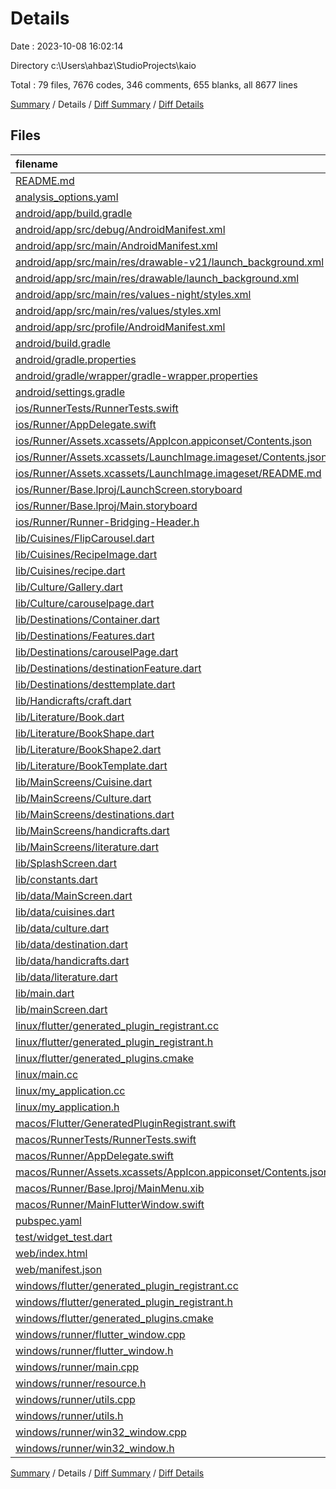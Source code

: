 # Details

Date : 2023-10-08 16:02:14

Directory c:\\Users\\ahbaz\\StudioProjects\\kaio

Total : 79 files,  7676 codes, 346 comments, 655 blanks, all 8677 lines

[Summary](results.md) / Details / [Diff Summary](diff.md) / [Diff Details](diff-details.md)

## Files
| filename | language | code | comment | blank | total |
| :--- | :--- | ---: | ---: | ---: | ---: |
| [README.md](/README.md) | Markdown | 10 | 0 | 7 | 17 |
| [analysis_options.yaml](/analysis_options.yaml) | YAML | 3 | 23 | 4 | 30 |
| [android/app/build.gradle](/android/app/build.gradle) | Gradle | 55 | 5 | 13 | 73 |
| [android/app/src/debug/AndroidManifest.xml](/android/app/src/debug/AndroidManifest.xml) | XML | 3 | 4 | 1 | 8 |
| [android/app/src/main/AndroidManifest.xml](/android/app/src/main/AndroidManifest.xml) | XML | 27 | 6 | 1 | 34 |
| [android/app/src/main/res/drawable-v21/launch_background.xml](/android/app/src/main/res/drawable-v21/launch_background.xml) | XML | 4 | 7 | 2 | 13 |
| [android/app/src/main/res/drawable/launch_background.xml](/android/app/src/main/res/drawable/launch_background.xml) | XML | 4 | 7 | 2 | 13 |
| [android/app/src/main/res/values-night/styles.xml](/android/app/src/main/res/values-night/styles.xml) | XML | 9 | 9 | 1 | 19 |
| [android/app/src/main/res/values/styles.xml](/android/app/src/main/res/values/styles.xml) | XML | 9 | 9 | 1 | 19 |
| [android/app/src/profile/AndroidManifest.xml](/android/app/src/profile/AndroidManifest.xml) | XML | 3 | 4 | 1 | 8 |
| [android/build.gradle](/android/build.gradle) | Gradle | 27 | 0 | 5 | 32 |
| [android/gradle.properties](/android/gradle.properties) | Properties | 3 | 0 | 1 | 4 |
| [android/gradle/wrapper/gradle-wrapper.properties](/android/gradle/wrapper/gradle-wrapper.properties) | Properties | 5 | 0 | 1 | 6 |
| [android/settings.gradle](/android/settings.gradle) | Gradle | 8 | 0 | 4 | 12 |
| [ios/RunnerTests/RunnerTests.swift](/ios/RunnerTests/RunnerTests.swift) | Swift | 7 | 2 | 4 | 13 |
| [ios/Runner/AppDelegate.swift](/ios/Runner/AppDelegate.swift) | Swift | 12 | 0 | 2 | 14 |
| [ios/Runner/Assets.xcassets/AppIcon.appiconset/Contents.json](/ios/Runner/Assets.xcassets/AppIcon.appiconset/Contents.json) | JSON | 122 | 0 | 1 | 123 |
| [ios/Runner/Assets.xcassets/LaunchImage.imageset/Contents.json](/ios/Runner/Assets.xcassets/LaunchImage.imageset/Contents.json) | JSON | 23 | 0 | 1 | 24 |
| [ios/Runner/Assets.xcassets/LaunchImage.imageset/README.md](/ios/Runner/Assets.xcassets/LaunchImage.imageset/README.md) | Markdown | 3 | 0 | 2 | 5 |
| [ios/Runner/Base.lproj/LaunchScreen.storyboard](/ios/Runner/Base.lproj/LaunchScreen.storyboard) | XML | 36 | 1 | 1 | 38 |
| [ios/Runner/Base.lproj/Main.storyboard](/ios/Runner/Base.lproj/Main.storyboard) | XML | 25 | 1 | 1 | 27 |
| [ios/Runner/Runner-Bridging-Header.h](/ios/Runner/Runner-Bridging-Header.h) | C++ | 1 | 0 | 1 | 2 |
| [lib/Cuisines/FlipCarousel.dart](/lib/Cuisines/FlipCarousel.dart) | Dart | 25 | 4 | 3 | 32 |
| [lib/Cuisines/RecipeImage.dart](/lib/Cuisines/RecipeImage.dart) | Dart | 29 | 1 | 7 | 37 |
| [lib/Cuisines/recipe.dart](/lib/Cuisines/recipe.dart) | Dart | 164 | 1 | 6 | 171 |
| [lib/Culture/Gallery.dart](/lib/Culture/Gallery.dart) | Dart | 116 | 1 | 17 | 134 |
| [lib/Culture/carouselpage.dart](/lib/Culture/carouselpage.dart) | Dart | 84 | 1 | 9 | 94 |
| [lib/Destinations/Container.dart](/lib/Destinations/Container.dart) | Dart | 20 | 1 | 4 | 25 |
| [lib/Destinations/Features.dart](/lib/Destinations/Features.dart) | Dart | 52 | 1 | 8 | 61 |
| [lib/Destinations/carouselPage.dart](/lib/Destinations/carouselPage.dart) | Dart | 39 | 1 | 7 | 47 |
| [lib/Destinations/destinationFeature.dart](/lib/Destinations/destinationFeature.dart) | Dart | 48 | 2 | 5 | 55 |
| [lib/Destinations/desttemplate.dart](/lib/Destinations/desttemplate.dart) | Dart | 166 | 1 | 9 | 176 |
| [lib/Handicrafts/craft.dart](/lib/Handicrafts/craft.dart) | Dart | 30 | 1 | 6 | 37 |
| [lib/Literature/Book.dart](/lib/Literature/Book.dart) | Dart | 127 | 1 | 5 | 133 |
| [lib/Literature/BookShape.dart](/lib/Literature/BookShape.dart) | Dart | 43 | 1 | 8 | 52 |
| [lib/Literature/BookShape2.dart](/lib/Literature/BookShape2.dart) | Dart | 24 | 1 | 7 | 32 |
| [lib/Literature/BookTemplate.dart](/lib/Literature/BookTemplate.dart) | Dart | 142 | 3 | 7 | 152 |
| [lib/MainScreens/Cuisine.dart](/lib/MainScreens/Cuisine.dart) | Dart | 137 | 2 | 20 | 159 |
| [lib/MainScreens/Culture.dart](/lib/MainScreens/Culture.dart) | Dart | 170 | 4 | 38 | 212 |
| [lib/MainScreens/destinations.dart](/lib/MainScreens/destinations.dart) | Dart | 201 | 1 | 8 | 210 |
| [lib/MainScreens/handicrafts.dart](/lib/MainScreens/handicrafts.dart) | Dart | 1,282 | 8 | 35 | 1,325 |
| [lib/MainScreens/literature.dart](/lib/MainScreens/literature.dart) | Dart | 108 | 24 | 13 | 145 |
| [lib/SplashScreen.dart](/lib/SplashScreen.dart) | Dart | 41 | 1 | 7 | 49 |
| [lib/constants.dart](/lib/constants.dart) | Dart | 23 | 0 | 2 | 25 |
| [lib/data/MainScreen.dart](/lib/data/MainScreen.dart) | Dart | 46 | 1 | 4 | 51 |
| [lib/data/cuisines.dart](/lib/data/cuisines.dart) | Dart | 1,533 | 1 | 51 | 1,585 |
| [lib/data/culture.dart](/lib/data/culture.dart) | Dart | 264 | 0 | 11 | 275 |
| [lib/data/destination.dart](/lib/data/destination.dart) | Dart | 449 | 1 | 22 | 472 |
| [lib/data/handicrafts.dart](/lib/data/handicrafts.dart) | Dart | 70 | 1 | 6 | 77 |
| [lib/data/literature.dart](/lib/data/literature.dart) | Dart | 351 | 0 | 6 | 357 |
| [lib/main.dart](/lib/main.dart) | Dart | 44 | 1 | 12 | 57 |
| [lib/mainScreen.dart](/lib/mainScreen.dart) | Dart | 254 | 1 | 16 | 271 |
| [linux/flutter/generated_plugin_registrant.cc](/linux/flutter/generated_plugin_registrant.cc) | C++ | 7 | 4 | 5 | 16 |
| [linux/flutter/generated_plugin_registrant.h](/linux/flutter/generated_plugin_registrant.h) | C++ | 5 | 5 | 6 | 16 |
| [linux/flutter/generated_plugins.cmake](/linux/flutter/generated_plugins.cmake) | CMake | 19 | 0 | 6 | 25 |
| [linux/main.cc](/linux/main.cc) | C++ | 5 | 0 | 2 | 7 |
| [linux/my_application.cc](/linux/my_application.cc) | C++ | 74 | 11 | 20 | 105 |
| [linux/my_application.h](/linux/my_application.h) | C++ | 7 | 7 | 5 | 19 |
| [macos/Flutter/GeneratedPluginRegistrant.swift](/macos/Flutter/GeneratedPluginRegistrant.swift) | Swift | 10 | 3 | 4 | 17 |
| [macos/RunnerTests/RunnerTests.swift](/macos/RunnerTests/RunnerTests.swift) | Swift | 7 | 2 | 4 | 13 |
| [macos/Runner/AppDelegate.swift](/macos/Runner/AppDelegate.swift) | Swift | 8 | 0 | 2 | 10 |
| [macos/Runner/Assets.xcassets/AppIcon.appiconset/Contents.json](/macos/Runner/Assets.xcassets/AppIcon.appiconset/Contents.json) | JSON | 68 | 0 | 1 | 69 |
| [macos/Runner/Base.lproj/MainMenu.xib](/macos/Runner/Base.lproj/MainMenu.xib) | XML | 343 | 0 | 1 | 344 |
| [macos/Runner/MainFlutterWindow.swift](/macos/Runner/MainFlutterWindow.swift) | Swift | 12 | 0 | 4 | 16 |
| [pubspec.yaml](/pubspec.yaml) | YAML | 86 | 51 | 16 | 153 |
| [test/widget_test.dart](/test/widget_test.dart) | Dart | 14 | 11 | 8 | 33 |
| [web/index.html](/web/index.html) | HTML | 38 | 16 | 6 | 60 |
| [web/manifest.json](/web/manifest.json) | JSON | 35 | 0 | 1 | 36 |
| [windows/flutter/generated_plugin_registrant.cc](/windows/flutter/generated_plugin_registrant.cc) | C++ | 6 | 4 | 5 | 15 |
| [windows/flutter/generated_plugin_registrant.h](/windows/flutter/generated_plugin_registrant.h) | C++ | 5 | 5 | 6 | 16 |
| [windows/flutter/generated_plugins.cmake](/windows/flutter/generated_plugins.cmake) | CMake | 19 | 0 | 6 | 25 |
| [windows/runner/flutter_window.cpp](/windows/runner/flutter_window.cpp) | C++ | 48 | 4 | 15 | 67 |
| [windows/runner/flutter_window.h](/windows/runner/flutter_window.h) | C++ | 20 | 5 | 9 | 34 |
| [windows/runner/main.cpp](/windows/runner/main.cpp) | C++ | 30 | 4 | 10 | 44 |
| [windows/runner/resource.h](/windows/runner/resource.h) | C++ | 9 | 6 | 2 | 17 |
| [windows/runner/utils.cpp](/windows/runner/utils.cpp) | C++ | 54 | 2 | 10 | 66 |
| [windows/runner/utils.h](/windows/runner/utils.h) | C++ | 8 | 6 | 6 | 20 |
| [windows/runner/win32_window.cpp](/windows/runner/win32_window.cpp) | C++ | 210 | 24 | 55 | 289 |
| [windows/runner/win32_window.h](/windows/runner/win32_window.h) | C++ | 48 | 31 | 24 | 103 |

[Summary](results.md) / Details / [Diff Summary](diff.md) / [Diff Details](diff-details.md)